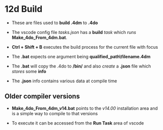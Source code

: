 # 12d Build

 - These are files used to **build .4dm** to **.4do**

 - The vscode config file _tasks.json_ has a **build** _task_ which _runs_ **Make_4do_From_4dm.bat**.

 - **Ctrl + Shift + B** executes the build process for the current file with focus

 - The **.bat** expects one argument being **qualified_path\filename.4dm**

 - The **.bat** will copy the .4do to **/bin/**  and also _create_ a **.json** file which _stores_ some **info**

 - The **.json** info contains various data at compile time

## Older compiler versions

 - **Make_4do_From_4dm_v14.bat** points to the _v14.00_ installation area and is a simple way to compile to that versions

 - To execute it can be accessed from the **Run Task** area of vscode